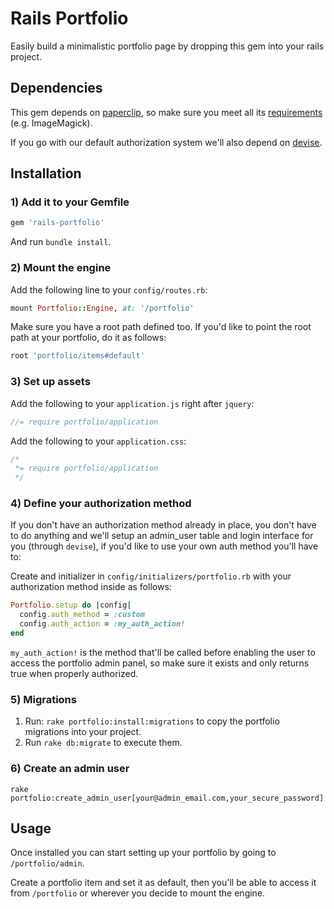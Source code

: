 # Rails Portfolio

Easily build a minimalistic portfolio page by dropping this gem into your rails project.

## Dependencies

This gem depends on [paperclip](https://github.com/thoughtbot/paperclip), so make sure you meet all its [requirements](https://github.com/thoughtbot/paperclip#requirements) (e.g. ImageMagick).

If you go with our default authorization system we'll also depend on [devise](https://github.com/plataformatec/devise).

## Installation

### 1) Add it to your Gemfile 

```ruby
gem 'rails-portfolio'
```

And run `bundle install`.

### 2) Mount the engine

Add the following line to your `config/routes.rb`:

```ruby
mount Portfolio::Engine, at: '/portfolio'
```

Make sure you have a root path defined too. If you'd like to point the root path at your portfolio, do it as follows:

```ruby
root 'portfolio/items#default'
```

### 3) Set up assets

Add the following to your `application.js` right after `jquery`:

```javascript
//= require portfolio/application
```

Add the following to your `application.css`:

```css
/*
 *= require portfolio/application
 */
```

### 4) Define your authorization method
If you don't have an authorization method already in place, you don't have to do anything and we'll setup an admin_user table and login interface for you (through `devise`), if you'd like to use your own auth method you'll have to:

Create and initializer in `config/initializers/portfolio.rb` with your authorization method inside as follows:

```ruby
Portfolio.setup do |config|
  config.auth_method = :custom
  config.auth_action = :my_auth_action!
end
```

`my_auth_action!` is the method that'll be called before enabling the user to access the portfolio admin panel, so make sure it exists and only returns true when properly authorized.

### 5) Migrations
1. Run: `rake portfolio:install:migrations` to copy the portfolio migrations into your project.
2. Run `rake db:migrate` to execute them.

### 6) Create an admin user

`rake portfolio:create_admin_user[your@admin_email.com,your_secure_password]`

## Usage

Once installed you can start setting up your portfolio by going to `/portfolio/admin`.

Create a portfolio item and set it as default, then you'll be able to access it from `/portfolio` or wherever you decide to mount the engine. 
